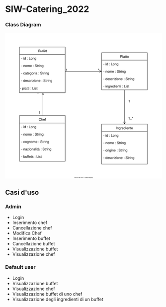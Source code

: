 # SIW-Catering_2022

### Class Diagram

![](classDiagram-catering.svg)

## Casi d'uso

### Admin
- Login
- Inserimento chef
- Cancellazione chef
- Modifica Chef
- Inserimento buffet
- Cancellazione buffet
- Visualizzazione buffet
- Visualizzazione chef



### Default user
- Login
- Visualizzazione buffet
- Visualizzazione chef
- Visualizzazione buffet di uno chef
- Visualizzazione degli ingredienti di un buffet
